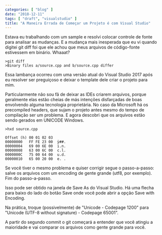 ```yaml
---
categories: [ "blog" ]
date: "2018-12-11"
tags: [ "draft", "visualstudio" ]
title: "A Maneira Errada de Começar um Projeto é com Visual Studio"
---
```

Estava eu trabalhando com um sample e resolvi colocar controle de fonte
para analisar as mudanças. E a mudança mais inesperada que eu vi quando
digitei git diff foi que ele achou que meus arquivos de código-fonte
estivessem em binário. Whaaat?

    >git diff
    >Binary files a/source.cpp and b/source.cpp differ

Essa lambança ocorreu com uma versão atual do Visual Studio 2017 após
eu resolver ser preguiçoso e deixar o template dele criar o projeto
para mim.

Particularmente não sou fã de deixar as IDEs criarem arquivos, porque
geralmente elas estão cheias de más intenções disfarçadas de boas
envolvendo alguma tecnologia proprietária. No caso da Microsoft há
os precompiled headers, que sujam o projeto antes mesmo do tempo de
compilação ser um problema. E agora descobri que os arquivos estão
sendo gerados em UNICODE Windows.

    >hxd source.cpp

    Offset (h) 00 01 02 03
    00000000   FF FE 23 00  ÿ##. 
    00000004   69 00 6E 00  i.n.
    00000008   63 00 6C 00  c.l.
    0000000C   75 00 64 00  u.d.
    00000010   65 00 20 00  e. .

Se você tiver o mesmo problema e quiser corrigir segue o passo-a-passo:
salve os arquivos com um encoding de gente grande (utf8, por exemplo). Fim
do passo-a-passo.

Isso pode ser obtido na janela de Save As do Visual Studio. Há uma flecha
para baixo do lado do botão Save onde você pode abrir a opção Save
with Encoding.

Na prática, troque (possivelmente) de "Unicode - Codepage 1200" para
"Unicode (UTF-8 without signature) - Codepage 65001".

A partir do segundo commit o git começará a entender que você atingiu
a maioridade e vai comparar os arquivos como gente grande para você.

